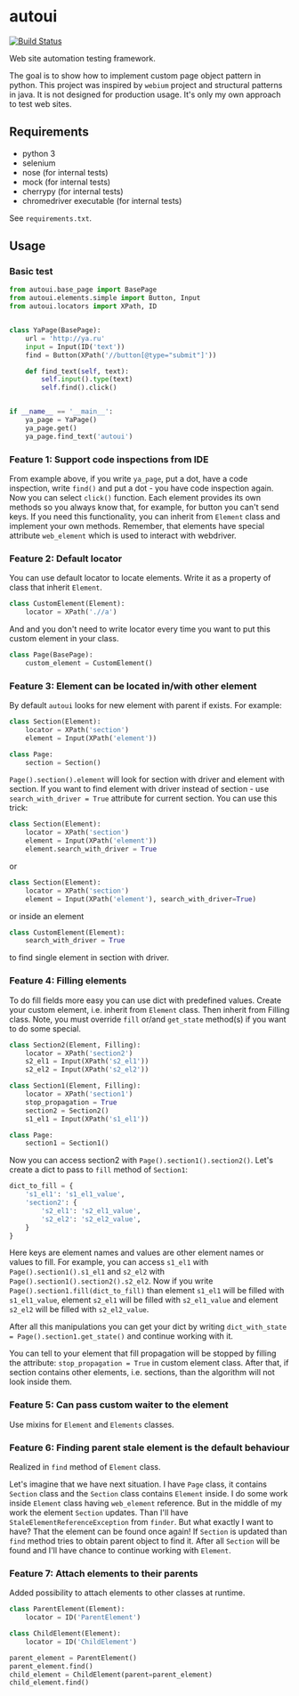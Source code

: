 # autoui

[![Build Status](https://travis-ci.org/aliaksandr-klimovich/autoui.svg?branch=master)](https://travis-ci.org/aliaksandr-klimovich/autoui)

Web site automation testing framework.

The goal is to show how to implement custom page object pattern in python. 
This project was inspired by `webium` project and structural patterns in java.
It is not designed for production usage. It's only my own approach to test web sites.

## Requirements
- python 3
- selenium
- nose (for internal tests)
- mock (for internal tests)
- cherrypy (for internal tests)
- chromedriver executable (for internal tests)

See `requirements.txt`.

## Usage
### Basic test
```python
from autoui.base_page import BasePage
from autoui.elements.simple import Button, Input
from autoui.locators import XPath, ID


class YaPage(BasePage):
    url = 'http://ya.ru'
    input = Input(ID('text'))
    find = Button(XPath('//button[@type="submit"]'))

    def find_text(self, text):
        self.input().type(text)
        self.find().click()


if __name__ == '__main__':
    ya_page = YaPage()
    ya_page.get()
    ya_page.find_text('autoui')
```

### Feature 1: Support code inspections from IDE
From example above, if you write `ya_page`, put a dot, have a code inspection, 
write `find()` and put a dot - you have code inspection again. Now you can select 
`click()` function. Each element provides its own methods so you always know 
that, for example, for button you can't send keys. If you need this functionality, 
you can inherit from `Element` class and implement your own methods. Remember, 
that elements have special attribute `web_element` which is used to interact with 
webdriver.

### Feature 2: Default locator
You can use default locator to locate elements. Write it as a property of class that inherit `Element`.
```python
class CustomElement(Element):
    locator = XPath('.//a')
```
And and you don't need to write locator every time you want to put this custom element in your class.
```python
class Page(BasePage):
    custom_element = CustomElement()
```

### Feature 3: Element can be located in/with other element
By default `autoui` looks for new element with parent if exists.
For example:
```python
class Section(Element):
    locator = XPath('section')
    element = Input(XPath('element'))

class Page:
    section = Section()
```
`Page().section().element` will look for section with driver and element with section.
If you want to find element with driver instead of section - use
`search_with_driver = True` attribute for current section. You can use this trick:
```python
class Section(Element):
    locator = XPath('section')
    element = Input(XPath('element'))
    element.search_with_driver = True
```
or
```python
class Section(Element):
    locator = XPath('section')
    element = Input(XPath('element'), search_with_driver=True)
```
or inside an element
```python
class CustomElement(Element):
    search_with_driver = True
```
to find single element in section with driver.


### Feature 4: Filling elements
To do fill fields more easy you can use dict with predefined values.
Create your custom element, i.e. inherit from `Element` class.
Then inherit from Filling class.
Note, you must override `fill` or/and `get_state` method(s)
if you want to do some special.

```python
class Section2(Element, Filling):
    locator = XPath('section2')
    s2_el1 = Input(XPath('s2_el1'))
    s2_el2 = Input(XPath('s2_el2'))

class Section1(Element, Filling):
    locator = XPath('section1')
    stop_propagation = True
    section2 = Section2()
    s1_el1 = Input(XPath('s1_el1'))

class Page:
    section1 = Section1()
```

Now you can access section2 with `Page().section1().section2()`.
Let's create a dict to pass to `fill` method of `Section1`:

```python
dict_to_fill = {
    's1_el1': 's1_el1_value',
    'section2': {
        's2_el1': 's2_el1_value',
        's2_el2': 's2_el2_value',
    }
}
```

Here keys are element names and values are other element names or values to fill.
For example, you can access `s1_el1` with `Page().section1().s1_el1`
and `s2_el2` with `Page().section1().section2().s2_el2`.
Now if you write `Page().section1.fill(dict_to_fill)` than
element `s1_el1` will be filled with `s1_el1_value`,
element `s2_el1` will be filled with `s2_el1_value` and
element `s2_el2` will be filled with `s2_el2_value`.

After all this manipulations you can get your dict by writing
`dict_with_state = Page().section1.get_state()` and continue working with it.

You can tell to your element that fill propagation will be stopped
by filling the attribute: `stop_propagation = True` in custom element class.
After that, if section contains other elements, i.e. sections,
than the algorithm will not look inside them.

### Feature 5: Can pass custom waiter to the element
Use mixins for `Element` and `Elements` classes.

### Feature 6: Finding parent stale element is the default behaviour

Realized in `find` method of `Element` class.

Let's imagine that we have next situation.
I have `Page` class, it contains `Section` class
and the `Section` class contains `Element` inside.
I do some work inside `Element` class having `web_element` reference.
But in the middle of my work the element `Section` updates.
Than I'll have `StaleElementReferenceException` from `finder`.
But what exactly I want to have? That the element can be found once again!
If `Section` is updated than `find` method tries to obtain parent object
to find it. After all `Section` will be found and I'll have chance to continue
working with `Element`.

### Feature 7: Attach elements to their parents

Added possibility to attach elements to other classes at runtime.

```python
class ParentElement(Element):
    locator = ID('ParentElement')

class ChildElement(Element):
    locator = ID('ChildElement')

parent_element = ParentElement()
parent_element.find()
child_element = ChildElement(parent=parent_element)
child_element.find()
```
